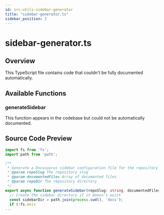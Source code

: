 ```yaml
---
id: src-utils-sidebar-generator
title: "sidebar-generator.ts"
sidebar_position: 2
---
```


# sidebar-generator.ts

## Overview

This TypeScript file contains code that couldn't be fully documented automatically.

## Available Functions

### generateSidebar

This function appears in the codebase but could not be automatically documented.



## Source Code Preview

```typescript
import fs from 'fs';
import path from 'path';

/**
 * Generate a Docusaurus sidebar configuration file for the repository
 * @param repoSlug The repository slug
 * @param documentedFiles Array of documented files
 * @param repoDir The repository directory
 */
export async function generateSidebar(repoSlug: string, documentedFiles: string[], repoDir: string): Promise<void> {
  // Create the sidebar directory if it doesn't exist
  const sidebarDir = path.join(process.cwd(), 'docs');
  if (!fs.exis
...
```